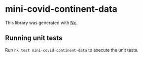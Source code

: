 # mini-covid-continent-data

This library was generated with [Nx](https://nx.dev).

## Running unit tests

Run `nx test mini-covid-continent-data` to execute the unit tests.
